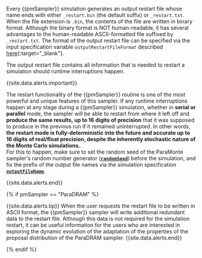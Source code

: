 Every {{pmSampler}} simulation generates an output restart file whose name ends with either `_restart.bin` (the default suffix) or `_restart.txt`. When the file extension is `.bin`, the contents of the file are written in binary format. Although the binary format is NOT human-readable, it has several advantages to the human-readable ASCII-formatted file suffixed by `_restart.txt`. The format of the output restart file can be specified via the input specification variable `outputRestartFileFormat` described [here](../../{{pmSampler|downcase}}/specifications/#outputrestartfileformat){:target="_blank"}.  

The output restart file contains all information that is needed to restart a simulation should runtime interruptions happen.

{{site.data.alerts.important}}

The restart functionality of the {{pmSampler}} routine is one of the most powerful and unique features of this sampler. If any runtime interruptions happen at any stage during a {{pmSampler}} simulation, whether in <b>serial or parallel</b> mode, the sampler will be able to restart from where it left off and <b>produce the same results, up to 16 digits of precision</b> that it was supposed to produce in the previous run if it remained uninterrupted. In other words, <b>the restart mode is fully-deterministic into the future and accurate up to 16 digits of real/float precision, despite the inherently stochastic nature of the Monte Carlo simulations.</b>.
<br>
For this to happen, make sure to set the random seed of the ParaMonte sampler's random number generator (<a href="../specifications/#randomseed" target="_blank"><b><code>randomSeed</code></b></a>) before the simulation, and fix the prefix of the output file names via the simulation specification <a href="../specifications/#outputfilename" target="_blank"><b><code>outputFileName</code></b></a>.

{{site.data.alerts.end}}

{% if pmSampler == "ParaDRAM" %}

{{site.data.alerts.tip}}
When the user requests the restart file to be written in ASCII format, the {{pmSampler}} sampler will write additional redundant data to the restart file. Although this data is not required for the simulation restart, it can be useful information for the users who are interested in exploring the dynamic evolution of the adaptation of the properties of the proposal distribution of the ParaDRAM sampler.
{{site.data.alerts.end}}

{% endif %}

